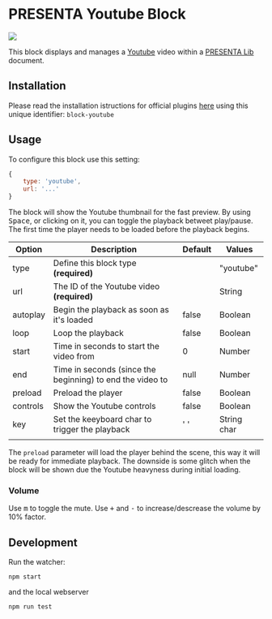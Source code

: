 # PRESENTA Youtube Block

![](https://img.shields.io/npm/v/@presenta/block-youtube)

This block displays and manages a [Youtube](https://www.youtube.com) video within a [PRESENTA Lib](https://github.com/presenta-software/presenta-lib) document.

## Installation


Please read the installation istructions for official plugins [here](https://lib.presenta.cc/extend/#install-an-official-plugin) using this unique identifier: `block-youtube`

## Usage

To configure this block use this setting:

```js
{
    type: 'youtube',
    url: '...'
}
```

The block will show the Youtube thumbnail for the fast preview. 
By using <kbd>Space</kbd>, or clicking on it, you can toggle the playback betweet play/pause.
The first time the player needs to be loaded before the playback begins.

| Option   | Description                                               | Default | Values      |
| -------- | --------------------------------------------------------- | ------- | ----------- |
| type     | Define this block type **(required)**                     |         | "youtube"   |
| url      | The ID of the Youtube video **(required)**                |         | String      |
| autoplay | Begin the playback as soon as it's loaded                 | false   | Boolean     |
| loop     | Loop the playback                                         | false   | Boolean     |
| start    | Time in seconds to start the video from                   | 0       | Number      |
| end      | Time in seconds (since the beginning) to end the video to | null    | Number      |
| preload  | Preload the player                                        | false   | Boolean     |
| controls | Show the Youtube controls                                 | false   | Boolean     |
| key      | Set the keeyboard char to trigger the playback            | ' '     | String char |
|          |                                                           |         |             |

The `preload` parameter will load the player behind the scene, this way it will be ready for immediate playback. The downside is some glitch when the block will be shown due the Youtube heavyness during initial loading.

### Volume

Use <kbd>m</kbd> to toggle the mute. Use <kbd>+</kbd> and <kbd>-</kbd> to increase/descrease the volume by 10% factor.

## Development

Run the watcher:

    npm start

and the local webserver

    npm run test